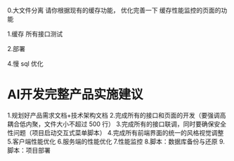 

0.大文件分离
  请你根据现有的缓存功能， 优化完善一下 缓存性能监控的页面的功能


1.缓存 所有接口测试

2.部署

4.慢 sql 优化


# AI开发完整产品实施建议
1.规划好产品需求文档+技术架构文档
2.完成所有的接口和页面的开发（要强调高耦合低内聚，文件大小不超过 500 行）
3.完成所有的接口联调，同时要确保安全性问题（项目启动交互式菜单脚本）
4.完成所有前端界面的统一的风格视觉调整
5.客户端性能优化
6.服务端的性能优化
7.性能监控
8.脚本：数据库备份与还原
9.脚本：项目部署